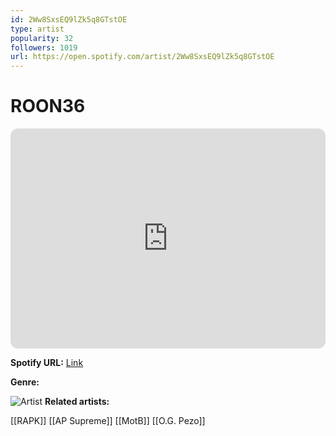 ```yaml
---
id: 2Ww8SxsEQ9lZk5q8GTstOE
type: artist
popularity: 32
followers: 1019
url: https://open.spotify.com/artist/2Ww8SxsEQ9lZk5q8GTstOE
---
```

# ROON36

<iframe style="border-radius:12px" src="https://open.spotify.com/embed/artist/2Ww8SxsEQ9lZk5q8GTstOE" width="100%" height="352" frameBorder="0" allowfullscreen="" allow="autoplay; clipboard-write; encrypted-media; fullscreen; picture-in-picture" loading="lazy"></iframe>

**Spotify URL:** [Link](https://open.spotify.com/artist/2Ww8SxsEQ9lZk5q8GTstOE)

**Genre:** 

![Artist](https://i.scdn.co/image/ab6761610000e5eb94071f45071989acadb3411a)
**Related artists:**

[[RAPK]]
[[AP Supreme]]
[[MotB]]
[[O.G. Pezo]]
